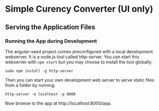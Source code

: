 # Simple Curency Converter (UI only)

## Serving the Application Files

### Running the App during Development

The angular-seed project comes preconfigured with a local development webserver.  It is a node.js
tool called http-server.  You can start this webserver with `npm start` but you may choose to
install the tool globally:

```
sudo npm install -g http-server
```

Then you can start your own development web server to serve static files from a folder by
running:

```
http-server -a localhost -p 8000
```

Now browse to the app at http://localhost:8000/app.
